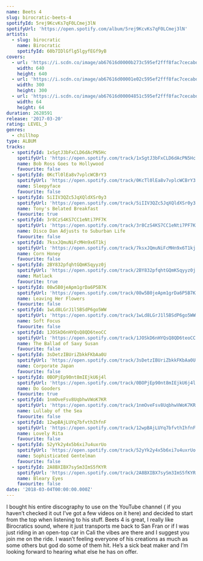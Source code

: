 ```yaml
---
name: Beets 4
slug: birocratic-beets-4
spotifyId: 5rej9KcvKs7qF0LCmej3lN
spotifyUrl: 'https://open.spotify.com/album/5rej9KcvKs7qF0LCmej3lN'
artists:
  - slug: birocratic
    name: Birocratic
    spotifyId: 60b7IDlGflg5lgyfEGf9yB
covers:
  - url: 'https://i.scdn.co/image/ab67616d0000b273c595ef2fff8fac7cecabd397'
    width: 640
    height: 640
  - url: 'https://i.scdn.co/image/ab67616d00001e02c595ef2fff8fac7cecabd397'
    width: 300
    height: 300
  - url: 'https://i.scdn.co/image/ab67616d00004851c595ef2fff8fac7cecabd397'
    width: 64
    height: 64
duration: 2628591
release: '2017-03-20'
rating: LEVEL_3
genres:
  - chillhop
type: ALBUM
tracks:
  - spotifyId: 1xSgtJ3bFxCLD6dAcPN5Hc
    spotifyUrl: 'https://open.spotify.com/track/1xSgtJ3bFxCLD6dAcPN5Hc'
    name: Bob Ross Goes to Hollywood
    favourite: false
  - spotifyId: 0KcTl0lEa8v7vplcWCBrY3
    spotifyUrl: 'https://open.spotify.com/track/0KcTl0lEa8v7vplcWCBrY3'
    name: Sleepyface
    favourite: false
  - spotifyId: 5iIIV3QZc5JqXQldXSr0y3
    spotifyUrl: 'https://open.spotify.com/track/5iIIV3QZc5JqXQldXSr0y3'
    name: Tony's Belated Breakfast
    favourite: true
  - spotifyId: 3r8CzS4KS7CC1eNti7PF7K
    spotifyUrl: 'https://open.spotify.com/track/3r8CzS4KS7CC1eNti7PF7K'
    name: Disco Dan Adjusts to Suburban Life
    favourite: false
  - spotifyId: 7ksxJQmuNiFcMHn9x6T1kj
    spotifyUrl: 'https://open.spotify.com/track/7ksxJQmuNiFcMHn9x6T1kj'
    name: Corn Honey
    favourite: false
  - spotifyId: 2BY832pfqhtGQmKSqyyz0j
    spotifyUrl: 'https://open.spotify.com/track/2BY832pfqhtGQmKSqyyz0j'
    name: Matlack
    favourite: true
  - spotifyId: 08w5B0jeApm1grDa6P5B7K
    spotifyUrl: 'https://open.spotify.com/track/08w5B0jeApm1grDa6P5B7K'
    name: Leaving Her Flowers
    favourite: false
  - spotifyId: 1wLd8LGrJ1l5BSdP6go5WW
    spotifyUrl: 'https://open.spotify.com/track/1wLd8LGrJ1l5BSdP6go5WW'
    name: Soft Focus
    favourite: false
  - spotifyId: 1JOSkD6nHYQsQ8QD6teoCC
    spotifyUrl: 'https://open.spotify.com/track/1JOSkD6nHYQsQ8QD6teoCC'
    name: The Ballad of Saxy Susan
    favourite: false
  - spotifyId: 3sDetzIBUriZbkkFKbAa0U
    spotifyUrl: 'https://open.spotify.com/track/3sDetzIBUriZbkkFKbAa0U'
    name: Corporate Japan
    favourite: false
  - spotifyId: 0BOPjEp90nt8mIEjkU6j4l
    spotifyUrl: 'https://open.spotify.com/track/0BOPjEp90nt8mIEjkU6j4l'
    name: Do Gooders
    favourite: true
  - spotifyId: 1nmOveFsv8UqbhwVWoK7KR
    spotifyUrl: 'https://open.spotify.com/track/1nmOveFsv8UqbhwVWoK7KR'
    name: Lullaby of the Sea
    favourite: false
  - spotifyId: 12wpBAjLUYq7bfvthIhfnF
    spotifyUrl: 'https://open.spotify.com/track/12wpBAjLUYq7bfvthIhfnF'
    name: Lovely Rita
    favourite: false
  - spotifyId: 52yYk2y4x5b6xi7u4uxrUo
    spotifyUrl: 'https://open.spotify.com/track/52yYk2y4x5b6xi7u4uxrUo'
    name: Sophisticated Gentelman
    favourite: false
  - spotifyId: 2A8BXIBX7sySm3ImS5fKYR
    spotifyUrl: 'https://open.spotify.com/track/2A8BXIBX7sySm3ImS5fKYR'
    name: Bleary Eyes
    favourite: false
date: '2018-03-04T00:00:00.000Z'
---
```

I bought his entire discography to use on the YouTube channel ( if you haven’t checked it
out I’ve got a few videos on it here) and decided to start from the top when listening to
his stuff. Beets 4 is great, I really like Birocratics sound, where it just transports me
back to San Fran or if I was just riding in an open-top car in Cali the vibes are there
and I suggest you join me on the ride. I wasn’t feeling everyone of his creations as much
as some others but god do some of them hit. He’s a sick beat maker and I’m looking forward
to hearing what else he has on offer.


